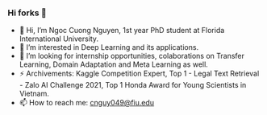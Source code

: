 ### Hi forks 👋
- 👋 Hi, I’m Ngoc Cuong Nguyen, 1st year PhD student at Florida International University.
- 👀 I’m interested in Deep Learning and its applications.
- 💞️ I’m looking for internship opportunities, colaborations on Transfer Learning, Domain Adaptation and Meta Learning as well.
- ⚡ Archivements: Kaggle Competition Expert, Top 1 - Legal Text Retrieval - Zalo AI Challenge 2021, Top 1 Honda Award for Young Scientists in Vietnam.
- 📫 How to reach me: cnguy049@fiu.edu
<!--
**CuongNN218/CuongNN218** is a ✨ _special_ ✨ repository because its `README.md` (this file) appears on your GitHub profile.


